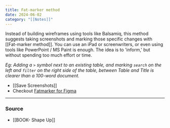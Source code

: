 ```yaml
---
title: Fat-marker method
date: 2024-06-02
category: "[[Notes]]"
---
```


Instead of building wireframes using tools like Balsamiq, this method suggests taking screenshots and marking those specific changes with [[Fat-marker method]]. You can use an iPad or screenwriters, or even using tools like PowerPoint / MS Paint is enough.  The idea is to 'inform,' but without spending too much effort or time. 

*Eg: Adding a `>` symbol next to an existing table, and marking `search` on the left and `filter` on the right side of the table, between Table and Title is clearer than a 100-word document.* 

- [[Save Screenshots]]
- Checkout [Fatmarker for Figma](https://www.figma.com/community/file/1319266134930460405)


--- 
### Source
- [[BOOK- Shape Up]]
